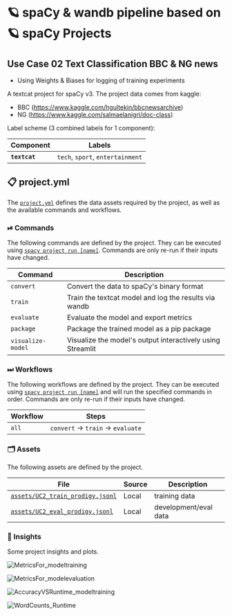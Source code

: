 <!-- SPACY PROJECT: AUTO-GENERATED DOCS START (do not remove) -->

# 🪐 spaCy & wandb pipeline based on 🪐 spaCy Projects
## Use Case 02 Text Classification BBC & NG news
+ Using Weights & Biases for logging of training experiments

A textcat project for spaCy v3. The project data comes from kaggle: 
+ BBC (https://www.kaggle.com/hgultekin/bbcnewsarchive)
+ NG (https://www.kaggle.com/salmaelanigri/doc-class)


Label scheme (3 combined labels for 1 component):

| Component | Labels |
| --- | --- |
| **`textcat`** | `tech`, `sport`, `entertainment` |


## 📋 project.yml

The [`project.yml`](project.yml) defines the data assets required by the
project, as well as the available commands and workflows.

### ⏯ Commands

The following commands are defined by the project. They
can be executed using [`spacy project run [name]`](https://spacy.io/api/cli#project-run).
Commands are only re-run if their inputs have changed.

| Command | Description |
| --- | --- |
| `convert` | Convert the data to spaCy's binary format |
| `train` | Train the textcat model and log the results via wandb |
| `evaluate` | Evaluate the model and export metrics |
| `package` | Package the trained model as a pip package |
| `visualize-model` | Visualize the model's output interactively using Streamlit |

### ⏭ Workflows

The following workflows are defined by the project. They
can be executed using [`spacy project run [name]`](https://spacy.io/api/cli#project-run)
and will run the specified commands in order. Commands are only re-run if their
inputs have changed.

| Workflow | Steps |
| --- | --- |
| `all` | `convert` &rarr; `train` &rarr; `evaluate` |

### 🗂 Assets

The following assets are defined by the project.

| File | Source | Description |
| --- | --- | --- |
| [`assets/UC2_train_prodigy.jsonl`](assets/UC2_train_prodigy.jsonl) | Local | training data |
| [`assets/UC2_eval_prodigy.jsonl`](assets/UC2_eval_prodigy.jsonl) | Local | development/eval data |


### 💯 Insights

Some project insights and plots.

![MetricsFor_modeltraining](https://user-images.githubusercontent.com/52454409/133275693-87876529-04cf-4af9-9ee3-33764027c8f1.png)

![MetricsFor_modelevaluation](https://user-images.githubusercontent.com/52454409/133275728-a00e44d3-2950-4507-a1d9-1217fe6bbd5a.png)

![AccuracyVSRuntime_modeltraining](https://user-images.githubusercontent.com/52454409/133275761-38e90116-834b-4ee3-9709-ffb14ca89166.png)

![WordCounts_Runtime](https://user-images.githubusercontent.com/52454409/133275794-ce96277e-14a9-404f-bb94-4e6ef02e3963.png)




<!-- SPACY PROJECT: AUTO-GENERATED DOCS END (do not remove) -->
